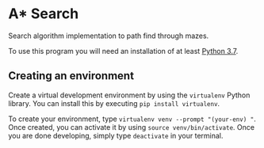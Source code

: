 # A* Search

Search algorithm implementation to path find through mazes.

To use this program you will need an installation of at least [Python 3.7](https://www.python.org/downloads/).

## Creating an environment
Create a virtual development environment by using the `virtualenv` Python library. You can install this by executing `pip install virtualenv`.

To create your environment, type `virtualenv venv --prompt "(your-env) "`. Once created, you can activate it by using `source venv/bin/activate`. Once you are done developing, simply type `deactivate` in your terminal.
